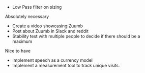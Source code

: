 - Low Pass filter on sizing


Absolutely necessary
- Create a video showcasing Zuumb
- Post about Zuumb in Slack and reddit
- Stability test with multiple people to decide if there should be a maximum

Nice to have
- Implement speech as a currency model
- Implement a measurement tool to track unique visits.

